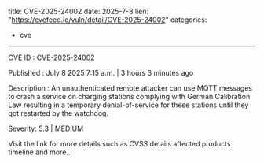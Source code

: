  
title: CVE-2025-24002
date: 2025-7-8
lien: "https://cvefeed.io/vuln/detail/CVE-2025-24002"
categories:
  - cve
---

CVE ID : CVE-2025-24002

Published :  July 8
2025
7:15 a.m. | 3 hours
3 minutes ago

Description : An unauthenticated remote attacker can use MQTT messages to crash a service on charging stations complying with German Calibration Law
resulting in a temporary denial-of-service for these stations until they got restarted by the watchdog.

Severity: 5.3 | MEDIUM

Visit the link for more details
such as CVSS details
affected products
timeline
and more...
